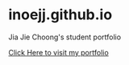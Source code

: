 # inoejj.github.io

Jia Jie Choong's student portfolio


<a href="https://inoejj.github.io/" target="_blank"> Click Here to visit my portfolio </a>

